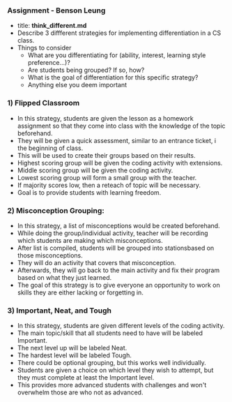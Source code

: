 ### Assignment - Benson Leung
  * title: **think_different.md**
  * Describe 3 diffferent strategies for implementing differentiation in a CS class.
  * Things to consider
    - What are you differentiating for (ability, interest, learning style preference...)?
    - Are students being grouped? If so, how?
    - What is the goal of differentiation for this specific strategy?
    - Anything else you deem important
   
### 1) Flipped Classroom
  - In this strategy, students are given the lesson as a homework assignment so that they come into class with the knowledge of the topic beforehand.
  - They will be given a quick assessment, similar to an entrance ticket, i the beginning of class.
  - This will be used to create their groups based on their results.
  - Highest scoring group will be given the coding activity with extensions.
  - Middle scoring group will be given the coding activity.
  - Lowest scoring group will form a small group with the teacher.
  - If majority scores low, then a reteach of topic will be necessary.
  - Goal is to provide students with learning freedom.


### 2) Misconception Grouping:
- In this strategy, a list of misconceptions would be created beforehand.
- While doing the group/individual activity, teacher will be recording which students are making which misconceptions.
- After list is compiled, students will be grouped into stationsbased on those misconceptions.
- They will do an activity that covers that misconception.
- Afterwards, they will go back to the main activity and fix their program based on what they just learned.
- The goal of this strategy is to give everyone an opportunity to work on skills they are either lacking or forgetting in.
  
### 3) Important, Neat, and Tough
- In this strategy, students are given different levels of the coding activity.
- The main topic/skill that all students need to have will be labeled Important.
- The next level up will be labeled Neat.
- The hardest level will be labeled Tough.
- There could be optional grouping, but this works well individually.
- Students are given  a choice on which level they wish to attempt, but they must complete at least the Important level.
- This provides more advanced students with challenges and won't overwhelm those are who not as advanced.
 
    
